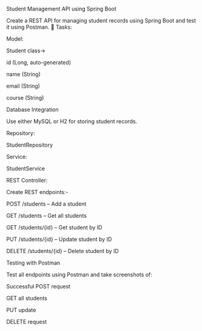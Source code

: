 Student Management API using Spring Boot  

Create a REST API for managing student records using Spring Boot and test it using Postman.
🔧 Tasks:

Model:

Student class->

id (Long, auto-generated)

name (String)

email (String)

course (String)

Database Integration

Use either MySQL or H2 for storing student records.

Repository:

StudentRepository

Service:

StudentService 

REST Controller:

Create REST endpoints:-

POST /students – Add a student

GET /students – Get all students

GET /students/{id} – Get student by ID

PUT /students/{id} – Update student by ID

DELETE /students/{id} – Delete student by ID

Testing with Postman

Test all endpoints using Postman and take screenshots of:

Successful POST request

GET all students

PUT update

DELETE request


